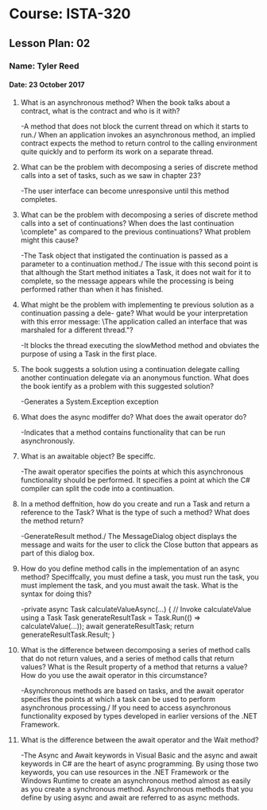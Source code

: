 # Course: ISTA-320
## Lesson Plan: 02
### Name: Tyler Reed
#### Date: 23 October 2017

1. What is an asynchronous method? When the book talks about a contract, what is the contract and
who is it with?

	-A method that does not block the current thread on which it starts to run./ When an application invokes an asynchronous method, an implied contract expects the method to return control to the calling environment quite quickly and to perform its work on a separate thread.
1. What can be the problem with decomposing a series of discrete method calls into a set of tasks, such
as we saw in chapter 23?

	-The user interface can become unresponsive until this method completes.
1. What can be the problem with decomposing a series of discrete method calls into a set of continuations?
When does the last continuation \complete" as compared to the previous continuations? What problem
might this cause?

	-The Task object that instigated the continuation is passed as a parameter to a continuation method./ The issue with this second point
is that although the Start method initiates a Task, it does not wait for it to complete, so the message appears while the processing is being performed rather than when it has finished.
1. What might be the problem with implementing te previous solution as a continuation passing a dele-
gate? What would be your interpretation with this error message: \The application called an interface
that was marshaled for a different thread."?

	-It blocks the thread executing the slowMethod method and obviates the purpose of using a Task in the first place.
1. The book suggests a solution using a continuation delegate calling another continuation delegate via
an anonymous function. What does the book ientify as a problem with this suggested solution?

	-Generates a System.Exception exception
1. What does the async modiffer do? What does the await operator do?

	-Indicates that a method contains functionality that can be run
asynchronously.
1. What is an awaitable object? Be speciffc.

	-The await operator specifies the points at which this asynchronous functionality should be
performed.  It specifies a point at which the C# compiler can split the code into a continuation.
1. In a method deffnition, how do you create and run a Task and return a reference to the Task? What
is the type of such a method? What does the method return?

	-GenerateResult method./ The MessageDialog object displays the message and waits for the user to click the Close button that appears as part of this dialog box.
1. How do you define method calls in the implementation of an async method? Speciffcally, you must
define a task, you must run the task, you must implement the task, and you must await the task.
What is the syntax for doing this?

	-private async Task<int> calculateValueAsync(...)
{
// Invoke calculateValue using a Task
Task<int> generateResultTask = Task.Run(() => calculateValue(...));
await generateResultTask;
return generateResultTask.Result;
}
1. What is the difference between decomposing a series of method calls that do not return values, and
a series of method calls that return values? What is the Result property of a method that returns a
value? How do you use the await operator in this circumstance?

	-Asynchronous methods are based on tasks, and the await operator specifies the points at which a task can be used to perform asynchronous processing./ If you need to access asynchronous functionality exposed by types developed in earlier versions of the .NET Framework.
1. What is the difference between the await operator and the Wait method?

	-The Async and Await keywords in Visual Basic and the async and await keywords in C# are the heart of async programming. By using those two keywords, you can use resources in the .NET Framework or the Windows Runtime to create an asynchronous method almost as easily as you create a synchronous method. Asynchronous methods that you define by using async and await are referred to as async methods.
